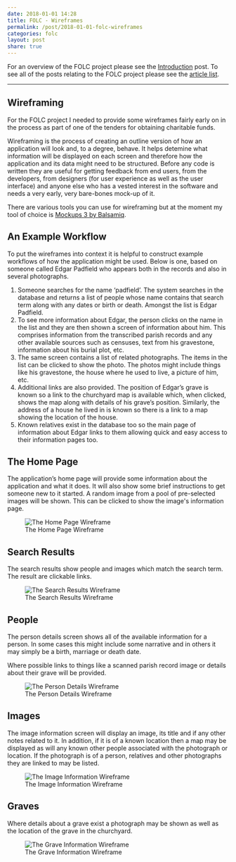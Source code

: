 ```yaml
---
date: 2018-01-01 14:28
title: FOLC - Wireframes
permalink: /post/2018-01-01-folc-wireframes
categories: folc
layout: post
share: true
---
```


For an overview of the FOLC project please see the [Introduction](http://www.swwritings.com/post/2017-12-28-folc-introduction) post. To see all of the posts relating to the FOLC project please see the [article list](http://www.swwritings.com/categories/#folc).

---

## Wireframing
For the FOLC project I needed to provide some wireframes fairly early on in the process as part of one of the tenders for obtaining charitable funds.

Wireframing is the process of creating an outline version of how an application will look and, to a degree, behave. It helps detemine what information will be displayed on each screen and therefore how the application and its data might need to be structured. Before any code is written they are useful for getting feedback from end users, from the developers, from designers (for user experience as well as the user interface) and anyone else who has a vested interest in the software and needs a very early, very bare-bones mock-up of it.

There are various tools you can use for wireframing but at the moment my tool of choice is [Mockups 3 by Balsamiq](https://balsamiq.com/products/).

## An Example Workflow
To put the wireframes into context it is helpful to construct example workflows of how the application might be used. Below is one, based on someone called Edgar Padfield who appears both in the records and also in several photographs.

1. Someone searches for the name ‘padfield’. The system searches in the database and returns a list of people whose name contains that search term along with any dates or birth or death. Amongst the list is Edgar Padfield.2. To see more information about Edgar, the person clicks on the name in the list and they are then shown a screen of information about him. This comprises information from the transcribed parish records and any other available sources such as censuses, text from his gravestone, information about his burial plot, etc.3. The same screen contains a list of related photographs. The items in the list can be clicked to show the photo. The photos might include things like his gravestone, the house where he used to live, a picture of him, etc.4. Additional links are also provided. The position of Edgar’s grave is known so a link to the churchyard map is available which, when clicked, shows the map along with details of his grave’s position. Similarly, the address of a house he lived in is known so there is a link to a map showing the location of the house.5. Known relatives exist in the database too so the main page of information about Edgar links to them allowing quick and easy access to their information pages too.

## The Home Page
The application’s home page will provide some information about the application and what it does. It will also show some brief instructions to get someone new to it started. A random image from a pool of pre-selected images will be shown. This can be clicked to show the image's information page.

<figure class="half">
	<img src="{{ site.url }}/images/folc-wireframes-01.png" alt="The Home Page Wireframe">
	<figcaption>The Home Page Wireframe</figcaption>
</figure>

## Search Results
The search results show people and images which match the search term. The result are clickable links.

<figure class="half">
	<img src="{{ site.url }}/images/folc-wireframes-02.png" alt="The Search Results Wireframe">
	<figcaption>The Search Results Wireframe</figcaption>
</figure>

## People
The person details screen shows all of the available information for a person. In some cases this might include some narrative and in others it may simply be a birth, marriage or death date.
Where possible links to things like a scanned parish record image or details about their grave will be provided.

<figure class="half">
	<img src="{{ site.url }}/images/folc-wireframes-03.png" alt="The Person Details Wireframe">
	<figcaption>The Person Details Wireframe</figcaption>
</figure>

## Images
The image information screen will display an image, its title and if any other notes related to it. In addition, if it is of a known location then a map may be displayed as will any known other people associated with the photograph or location. If the photograph is of a person, relatives and other photographs they are linked to may be listed.

<figure class="half">
	<img src="{{ site.url }}/images/folc-wireframes-04.png" alt="The Image Information Wireframe">
	<figcaption>The Image Information Wireframe</figcaption>
</figure>

## Graves
Where details about a grave exist a photograph may be shown as well as the location of the grave in the churchyard.

<figure class="half">
	<img src="{{ site.url }}/images/folc-wireframes-05.png" alt="The Grave Information Wireframe">
	<figcaption>The Grave Information Wireframe</figcaption>
</figure>
